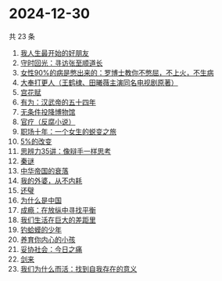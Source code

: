 # 2024-12-30

共 23 条

<!-- BEGIN WEREAD -->
<!-- 最后更新时间 2024-12-30 17:01:04 +0800 -->
1. [我人生最开始的好朋友](https://weread.qq.com/web/bookDetail/d5432980813ab96fbg0196e0)
1. [守时回光：寻访张至顺道长](https://weread.qq.com/web/bookDetail/18b324a0813ab9818g0186df)
1. [女性90%的病是憋出来的：罗博士教你不憋屈，不上火，不生病](https://weread.qq.com/web/bookDetail/c0632aa07203c294c069e84)
1. [大奉打更人（王鹤棣、田曦薇主演同名电视剧原著）](https://weread.qq.com/web/bookDetail/72432c2071c4a37d72460a5)
1. [宫花赋](https://weread.qq.com/web/bookDetail/2d932800813ab97d4g0169ab)
1. [有为：汉武帝的五十四年](https://weread.qq.com/web/bookDetail/dba32c60813ab9884g015826)
1. [无条件投降博物馆](https://weread.qq.com/web/bookDetail/e0c32c90813ab9859g012683)
1. [官疗（反腐小说）](https://weread.qq.com/web/bookDetail/34a32890813ab96b0g016c03)
1. [职场十年：一个女生的蜕变之旅](https://weread.qq.com/web/bookDetail/327325b0813ab9717g014fa0)
1. [5%的改变](https://weread.qq.com/web/bookDetail/39e32100813ab7120g01631e)
1. [思辨力35讲：像辩手一样思考](https://weread.qq.com/web/bookDetail/cf132e10813ab92e9g018088)
1. [秦谜](https://weread.qq.com/web/bookDetail/67732020813ab986dg011fd2)
1. [中华帝国的衰落](https://weread.qq.com/web/bookDetail/0c8325e05d1f110c8edf190)
1. [我的外婆，从不内耗](https://weread.qq.com/web/bookDetail/1b732f30813ab8b37g0121a2)
1. [还璧](https://weread.qq.com/web/bookDetail/122320b0813ab978ag018f64)
1. [为什么是中国](https://weread.qq.com/web/bookDetail/f3232fe07239b3b7f32034a)
1. [成瘾：在放纵中寻找平衡](https://weread.qq.com/web/bookDetail/9e8321b0813ab7bf1g013230)
1. [我们生活在巨大的差距里](https://weread.qq.com/web/bookDetail/286329405b40f728668c477)
1. [钓蛤蟆的少年](https://weread.qq.com/web/bookDetail/79a329a0813ab97e3g01273b)
1. [养育你内心的小孩](https://weread.qq.com/web/bookDetail/97b32250728dd5ce97bf340)
1. [妥协社会：今日之痛](https://weread.qq.com/web/bookDetail/58432770813ab774eg01379b)
1. [剑来](https://weread.qq.com/web/bookDetail/8e5326b07153adcf8e53d42)
1. [我们为什么而活：找到自我存在的意义](https://weread.qq.com/web/bookDetail/39d32a40813ab9707g015a02)
<!-- END WEREAD -->